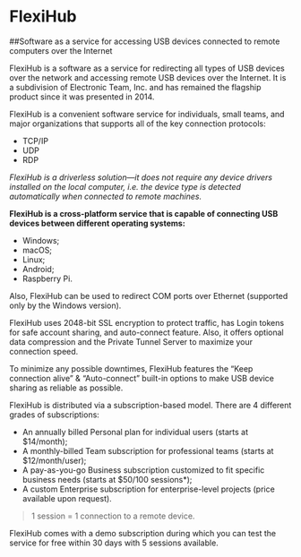 # FlexiHub
##Software as a service for accessing USB devices connected to remote computers over the Internet

FlexiHub is a software as a service for redirecting all types of USB devices over the network and accessing remote USB devices over the Internet. It is a subdivision of Electronic Team, Inc. and has remained the flagship product since it was presented in 2014.

FlexiHub is a convenient software service for individuals, small teams, and major organizations that supports all of the key connection protocols:

- TCP/IP
- UDP
- RDP

*FlexiHub is a driverless solution—it does not require any device drivers installed on the local computer, i.e. the device type is detected automatically when connected to remote machines.*

**FlexiHub is a cross-platform service that is capable of connecting USB devices between different operating systems:**

- Windows;
- macOS;
- Linux;
- Android;
- Raspberry Pi.

Also, FlexiHub can be used to redirect COM ports over Ethernet (supported only by the Windows version).

FlexiHub uses 2048-bit SSL encryption to protect traffic, has Login tokens for safe account sharing, and auto-connect feature. Also, it offers optional data compression and the Private Tunnel Server to maximize your connection speed.

To minimize any possible downtimes, FlexiHub features the “Keep connection alive” & “Auto-connect” built-in options to make USB device sharing as reliable as possible.

FlexiHub is distributed via a subscription-based model. There are 4 different grades of subscriptions:

- An annually billed Personal plan for individual users (starts at $14/month);
- A monthly-billed Team subscription for professional teams (starts at $12/month/user);
- A pay-as-you-go Business subscription customized to fit specific business needs (starts at $50/100 sessions*);
- A custom Enterprise subscription for enterprise-level projects (price available upon request).

>1 session = 1 connection to a remote device.

FlexiHub comes with a demo subscription during which you can test the service for free within 30 days with 5 sessions available.
